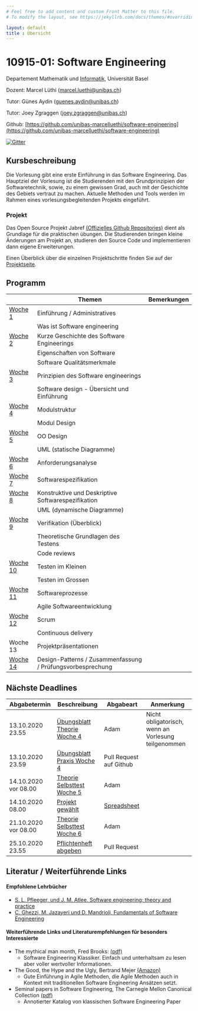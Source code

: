 ```yaml
---
# Feel free to add content and custom Front Matter to this file.
# To modify the layout, see https://jekyllrb.com/docs/themes/#overriding-theme-defaults

layout: default
title : Übersicht
---
```

 
# 10915-01: Software Engineering

Departement Mathematik und [Informatik](http://informatik.unibas.ch/), Universität Basel

Dozent: Marcel Lüthi (<marcel.luethi@unibas.ch>)

Tutor: Günes Aydin (<guenes.aydin@unibas.ch>)

Tutor: Joey Zgraggen (<joey.zgraggen@unibas.ch>)

Github: [https://github.com/unibas-marcelluethi/software-engineering](https://github.com/unibas-marcelluethi/software-engineering)

[![Gitter](https://badges.gitter.im/unibas-10915-01/software-engineering.svg)](https://gitter.im/unibas-10915-01/software-engineering?utm_source=badge&utm_medium=badge&utm_campaign=pr-badge)


## Kursbeschreibung

Die Vorlesung gibt eine erste Einführung in das Software Engineering. 
Das Hauptziel der Vorlesung ist die Studierenden mit den Grundprinzipien der Softwaretechnik, sowie, zu einem gewissen Grad, auch mit der Geschichte des Gebiets vertraut zu machen. 
Aktuelle Methoden und Tools werden im Rahmen eines vorlesungsbegleitenden Projekts eingeführt.

### Projekt

Das Open Source Projekt Jabref [(Offizielles Github Repositories)](https://github.com/jabref/jabref) dient als Grundlage für die praktischen 
übungen. Die Studierenden bringen kleine Änderungen am Projekt an, studieren den Source Code und implementieren dann eigene Erweiterungen. 

Einen Überblick über die einzelnen Projektschritte finden Sie auf der [Projektseite](project/project-summary.html).

## Programm 

|  | Themen | Bemerkungen |
|------| ----- | --------- |
|[Woche 1](week1/index) | Einführung / Administratives  | |
|    | Was ist Software engineering  | |
|[Woche 2](week2/index) | Kurze Geschichte des Software Engineerings  | |
|    | Eigenschaften von Software ||
|    |  Software Qualitätsmerkmale | | 
|[Woche 3](./week3/index) | Prinzipien des Software engineerings   | |
|    | Software design - Übersicht und Einführung |  |
|[Woche 4](./week4/index) | Modulstruktur  | |
|    | Modul Design  | |
|[Woche 5](./week5/index) | OO Design | |
|    | UML (statische Diagramme)  | | 
|[Woche 6](./week6/index)   | Anforderungsanalyse   | |
|[Woche 7](underconstruction) | Softwarespezifikation  |  |
|[Woche 8](underconstruction) | Konstruktive und Deskriptive Softwarespezifikation  |  |
|    | UML (dynamische Diagramme)  | | 
|[Woche 9](underconstruction) | Verifikation (Überblick)  | |
|    | Theoretische Grundlagen des Testens| |
|    | Code reviews | |  
| [Woche 10](underconstruction) | Testen im Kleinen   | | 
|| Testen im Grossen ||
| [Woche 11](underconstruction)    | Softwareprozesse | |
|             | Agile Softwareentwicklung   | |
| [Woche 12](underconstruction)| Scrum  | |
|         | Continuous delivery | | 
| Woche 13 | Projektpräsentationen | |
| [Woche 14](underconstruction)     | Design-Patterns / Zusammenfassung / Prüfungsvorbesprechung | |

## Nächste Deadlines

| Abgabetermin | Beschreibung | Abgabeart | Anmerkung |
| ------------ | ------------ | ---- | ------- |
| 13.10.2020 23.55| [Übungsblatt Theorie Woche 4](https://unibas-marcelluethi.github.io/software-engineering/week4/exercises/theory-exercises.html)| Adam | Nicht obligatorisch, wenn an Vorlesung teilgenommen | 
| 13.10.2020 23.59| [Übungsblatt Praxis Woche 4](https://unibas-marcelluethi.github.io/software-engineering/week4/exercises/practical-exercises.html)| Pull Request auf Github | | 
| 14.10.2020 vor 08.00| [Theorie Selbsttest Woche 5](https://adam.unibas.ch/goto_adam_tst_1052588.html)| Adam | | 
| 14.10.2020 08.00| [Projekt gewählt](https://github.com/JabRef/jabref/projects/9)| [Spreadsheet](https://docs.google.com/spreadsheets/d/1szU4kNH7-bgU6xjehqFTFImYS31PwB8z-Nkq8thpi0U/edit?usp=sharing) | | 
| 21.10.2020 vor 08.00| [Theorie Selbsttest Woche 6](https://adam.unibas.ch/goto_adam_tst_1059773.html)| Adam | | 
| 25.10.2020 23.55 | [Pflichtenheft abgeben](project/week6/exercises) | Pull Request | | 

## Literatur / Weiterführende Links

#### Empfohlene Lehrbücher 


* [S. L. Pfleeger, und J. M. Atlee. Software engineering: theory and practice](https://www.pearson.com/us/higher-education/program/Pfleeger-Pfleeger-Software-Engineering-4-4th-Edition/PGM58925.html)
* [C. Ghezzi, M. Jazayeri und D. Mandrioli, Fundamentals of Software Engineering](https://www.pearson.com/us/higher-education/program/Ghezzi-Fundamentals-of-Software-Engineering-2nd-Edition/PGM13112.html)



#### Weiterführende Links und Literaturempfehlungen für besonders Interessierte
* The mythical man month, Fred Brooks: [(pdf)](https://is.muni.cz/www/208322/The.Mythical.Man.Month.F.Brooks.pdf)
    * Software Engineering Klassiker. Einfach und unterhaltsam zu lesen aber voller wertvoller Informationen.
* The Good, the Hype and the Ugly, Bertrand Mejer [(Amazon)](https://www.amazon.com/Agile-Good-Hype-Bertrand-Meyer/dp/3319051547)
    * Gute Einführung in Agile Methoden, die Agile Methoden auch in Kontext mit traditionellen Software Engineering Ansätzen setzt.
* Seminal papers in Software Engineering, The Carnegie Mellon Canonical Collection [(pdf)](http://reports-archive.adm.cs.cmu.edu/anon/isr2015/CMU-ISR-15-107.pdf)
    * Annotierter Katalog von klassischen Software Engineering Paper

